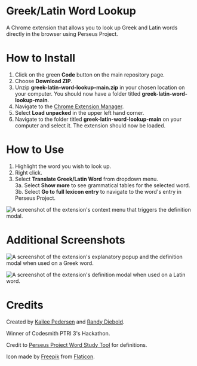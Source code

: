 # Greek/Latin Word Lookup
A Chrome extension that allows you to look up Greek and Latin words directly in the browser using Perseus Project.

# How to Install

1. Click on the green **Code** button on the main repository page.
2. Choose **Download ZIP**. 
3. Unzip **greek-latin-word-lookup-main.zip** in your chosen location on your computer. You should now have a folder titled **greek-latin-word-lookup-main**.
4. Navigate to the [Chrome Extension Manager](chrome://extensions/). 
5. Select **Load unpacked** in the upper left hand corner. 
6. Navigate to the folder titled **greek-latin-word-lookup-main** on your computer and select it. The extension should now be loaded. 

# How to Use

1. Highlight the word you wish to look up.
2. Right click.
3. Select **Translate Greek/Latin Word** from dropdown menu.  
3a. Select **Show more** to see grammatical tables for the selected word.  
3b. Select **Go to full lexicon entry** to navigate to the word's entry in Perseus Project.

![A screenshot of the extension's context menu that triggers the definition modal.](https://i.imgur.com/G7QGOcQ.png)

# Additional Screenshots

![A screenshot of the extension's explanatory popup and the definition modal when used on a Greek word.](https://i.imgur.com/FQPW2fP.png)

![A screenshot of the extension's definition modal when used on a Latin word.](https://i.imgur.com/03yG5g0.png)

# Credits

Created by [Kailee Pedersen](https://github.com/kailee-p) and [Randy Diebold](https://github.com/Randy-diebold).

Winner of Codesmith PTRI 3's Hackathon.

Credit to [Perseus Project Word Study Tool](http://www.perseus.tufts.edu/hopper/morph) for definitions.

Icon made by [Freepik](https://www.freepik.com") from [Flaticon](https://www.flaticon.com/).
